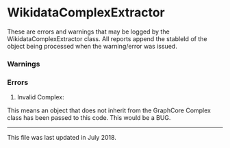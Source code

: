 
# WikidataComplexExtractor #

These are errors and warnings that may be logged by the WikidataComplexExtractor class.
All reports append the stableId of the object being processed when the warning/error was issued.
 
### Warnings



### Errors

1. Invalid Complex: 

This means an object that does not inherit from the GraphCore Complex class has been passed to this code. This would be a BUG.


-----
This file was last updated in July 2018. 
